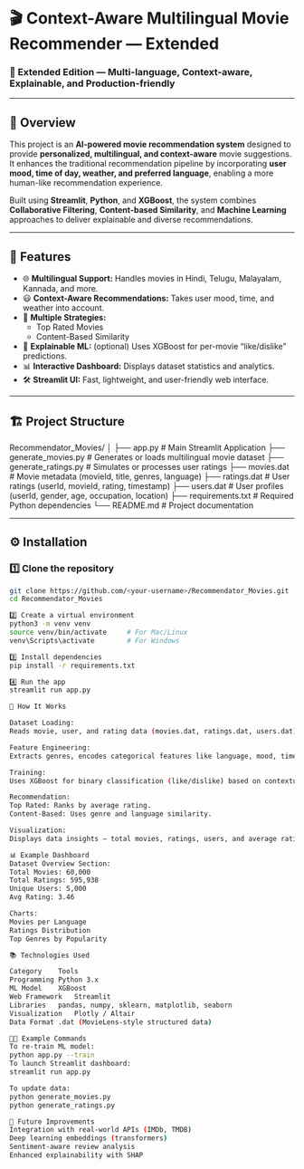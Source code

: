 # 🎬 Context-Aware Multilingual Movie Recommender — Extended

### 🧠 Extended Edition — Multi-language, Context-aware, Explainable, and Production-friendly



---

## 📖 Overview

This project is an **AI-powered movie recommendation system** designed to provide **personalized, multilingual, and context-aware** movie suggestions.  
It enhances the traditional recommendation pipeline by incorporating **user mood, time of day, weather, and preferred language**, enabling a more human-like recommendation experience.

Built using **Streamlit**, **Python**, and **XGBoost**, the system combines **Collaborative Filtering**, **Content-based Similarity**, and **Machine Learning** approaches to deliver explainable and diverse recommendations.

---

## 🚀 Features

- 🌐 **Multilingual Support:** Handles movies in Hindi, Telugu, Malayalam, Kannada, and more.
- 😃 **Context-Aware Recommendations:** Takes user mood, time, and weather into account.
- 🧩 **Multiple Strategies:**
  - Top Rated Movies
  - Content-Based Similarity
- 🧠 **Explainable ML:** (optional) Uses XGBoost for per-movie “like/dislike” predictions.
- 📊 **Interactive Dashboard:** Displays dataset statistics and analytics.
- 🛠️ **Streamlit UI:** Fast, lightweight, and user-friendly web interface.

---

## 🏗️ Project Structure

Recommendator_Movies/
│
├── app.py # Main Streamlit Application
├── generate_movies.py # Generates or loads multilingual movie dataset
├── generate_ratings.py # Simulates or processes user ratings
├── movies.dat # Movie metadata (movieId, title, genres, language)
├── ratings.dat # User ratings (userId, movieId, rating, timestamp)
├── users.dat # User profiles (userId, gender, age, occupation, location)
├── requirements.txt # Required Python dependencies
└── README.md # Project documentation

---

## ⚙️ Installation

### 1️⃣ Clone the repository
```bash
git clone https://github.com/<your-username>/Recommendator_Movies.git
cd Recommendator_Movies

2️⃣ Create a virtual environment
python3 -m venv venv
source venv/bin/activate     # For Mac/Linux
venv\Scripts\activate        # For Windows

3️⃣ Install dependencies
pip install -r requirements.txt

4️⃣ Run the app
streamlit run app.py

🧩 How It Works

Dataset Loading:
Reads movie, user, and rating data (movies.dat, ratings.dat, users.dat).

Feature Engineering:
Extracts genres, encodes categorical features like language, mood, time, and weather.

Training:
Uses XGBoost for binary classification (like/dislike) based on contextual features.

Recommendation:
Top Rated: Ranks by average rating.
Content-Based: Uses genre and language similarity.

Visualization:
Displays data insights — total movies, ratings, users, and average rating via charts.

📊 Example Dashboard
Dataset Overview Section:
Total Movies: 60,000
Total Ratings: 595,938
Unique Users: 5,000
Avg Rating: 3.46

Charts:
Movies per Language
Ratings Distribution
Top Genres by Popularity

📚 Technologies Used

Category	Tools
Programming	Python 3.x
ML Model	XGBoost
Web Framework	Streamlit
Libraries	pandas, numpy, sklearn, matplotlib, seaborn
Visualization	Plotly / Altair
Data Format	.dat (MovieLens-style structured data)

🧑‍💻 Example Commands
To re-train ML model:
python app.py --train
To launch Streamlit dashboard:
streamlit run app.py

To update data:
python generate_movies.py
python generate_ratings.py

🧠 Future Improvements
Integration with real-world APIs (IMDb, TMDB)
Deep learning embeddings (transformers)
Sentiment-aware review analysis
Enhanced explainability with SHAP
